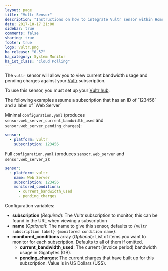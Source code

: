 ```yaml
---
layout: page
title: "Vultr Sensor"
description: "Instructions on how to integrate Vultr sensor within Home Assistant."
date: 2017-10-17 21:00
sidebar: true
comments: false
sharing: true
footer: true
logo: vultr.png
ha_release: "0.57"
ha_category: System Monitor
ha_iot_class: "Cloud Polling"
---
```



The `vultr` sensor will allow you to view current bandwidth usage and pending charges against your [Vultr](https://www.vultr.com/) subscription.

To use this sensor, you must set up your [Vultr hub](/components/vultr/).

<p class='note'>
The following examples assume a subscription that has an ID of `123456` and a label of `Web Server`
</p>

Minimal `configuration.yaml` (produces `sensor.web_server_current_bandwidth_used` and `sensor.web_server_pending_charges`):
```yaml
sensor:
  - platform: vultr
    subscription: 123456
```

Full `configuration.yaml` (produces `sensor.web_server` and `sensor.web_server_2`):
```yaml
sensor:
  - platform: vultr
    name: Web Server
    subscription: 123456
    monitored_conditions:
      - current_bandwidth_used
      - pending_charges
```

Configuration variables:

- **subscription** (*Required*): The Vultr subscription to monitor, this can be found in the URL when viewing a subscription
- **name** (*Optional*): The name to give this sensor, defaults to `{Vultr subscription label} {monitored condition name}`.
- **monitored_conditions** array (*Optional*): List of items you want to monitor for each subscription. Defaults to all of them if omitted.
  - **current_bandwidth_used**: The current (invoice period) bandwidth usage in Gigabytes (GB).
  - **pending_charges**: The current charges that have built up for this subscription. Value is in US Dollars (US$).
